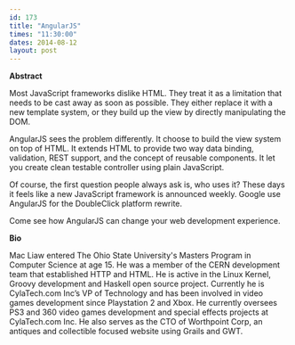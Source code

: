 ```yaml
---
id: 173
title: "AngularJS"
times: "11:30:00"
dates: 2014-08-12
layout: post
---
```

 **Abstract**

Most JavaScript frameworks dislike HTML. They treat it as a limitation that needs to be cast away as soon as possible. They either replace it with a new template system, or they build up the view by directly manipulating the DOM.  
  
AngularJS sees the problem differently. It choose to build the view system on top of HTML. It extends HTML to provide two way data binding, validation, REST support, and the concept of reusable components. It let you create clean testable controller using plain JavaScript.   
  
Of course, the first question people always ask is, who uses it? These days it feels like a new JavaScript framework is announced weekly. Google use AngularJS for the DoubleClick platform rewrite.   
  
Come see how AngularJS can change your web development experience.   

**Bio**

Mac Liaw entered The Ohio State University's Masters Program in Computer Science at age 15. He was a member of the CERN development team that established HTTP and HTML. He is active in the Linux Kernel, Groovy development and Haskell open source project. Currently he is CylaTech.com Inc’s VP of Technology and has been involved in video games development since Playstation 2 and Xbox. He currently oversees PS3 and 360 video games development and special effects projects at CylaTech.com Inc. He also serves as the CTO of Worthpoint Corp, an antiques and collectible focused website using Grails and GWT.

